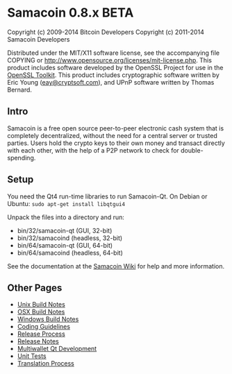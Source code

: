 Samacoin 0.8.x BETA
====================

Copyright (c) 2009-2014 Bitcoin Developers
Copyright (c) 2011-2014 Samacoin Developers

Distributed under the MIT/X11 software license, see the accompanying
file COPYING or http://www.opensource.org/licenses/mit-license.php.
This product includes software developed by the OpenSSL Project for use in the [OpenSSL Toolkit](http://www.openssl.org/). This product includes
cryptographic software written by Eric Young ([eay@cryptsoft.com](mailto:eay@cryptsoft.com)), and UPnP software written by Thomas Bernard.


Intro
---------------------
Samacoin is a free open source peer-to-peer electronic cash system that is
completely decentralized, without the need for a central server or trusted
parties.  Users hold the crypto keys to their own money and transact directly
with each other, with the help of a P2P network to check for double-spending.


Setup
---------------------
You need the Qt4 run-time libraries to run Samacoin-Qt. On Debian or Ubuntu:
	`sudo apt-get install libqtgui4`

Unpack the files into a directory and run:

- bin/32/samacoin-qt (GUI, 32-bit)
- bin/32/samacoind (headless, 32-bit)
- bin/64/samacoin-qt (GUI, 64-bit)
- bin/64/samacoind (headless, 64-bit)

See the documentation at the [Samacoin Wiki](http://samacoin.info)
for help and more information.


Other Pages
---------------------
- [Unix Build Notes](build-unix.md)
- [OSX Build Notes](build-osx.md)
- [Windows Build Notes](build-msw.md)
- [Coding Guidelines](coding.md)
- [Release Process](release-process.md)
- [Release Notes](release-notes.md)
- [Multiwallet Qt Development](multiwallet-qt.md)
- [Unit Tests](unit-tests.md)
- [Translation Process](translation_process.md)
